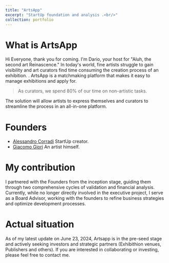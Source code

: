 ```yaml
---
title: "ArtsApp"
excerpt: "StartUp foundation and analysis .<br/>"
collection: portfolio
---
```


# What is ArtsApp
Hi Everyone, thank you for coming. I'm Dario, your host for "Aluh, the second art Reinascence."
In today's world, fine artists struggle to gain visibility and art curators find time consuming the creation process of an exhibition. .
ArtsApp is a matchmaking platform that makes it easy to manage exhibitions and apply for.

> As curators, we spend 80% of our time on non-artistic tasks. 

The solution will allow artists to express themselves and curators to streamline the process in an all-in-one platform.

# Founders
* [Alessandro Corradi](https://linkedin.com/in/alessandro-corradi-21a348300) StartUp creator.
* [Giacomo Giori](https://linkedin.com/in/giacomo-giori-713342254) An artist himself.

# My contribution
I partnered with the Founders from the inception stage, guiding them through two comprehensive cycles of validation and financial analysis. Currently, while no longer directly involved in the executive project, I serve as a Board Advisor, working with the founders to refine business strategies and optimize development processes.


# Actual situation
As of my latest update on June 23, 2024, Artsapp is in the pre-seed stage and actively seeking investors and strategic partners (Exhibithion venues, Publishers and others). If you are interested in collaborating or investing, please feel free to contact me.
